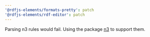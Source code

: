 ```yaml
---
'@rdfjs-elements/formats-pretty': patch
'@rdfjs-elements/rdf-editor': patch
---
```


Parsing n3 rules would fail. Using the package [n3](https://npm.im/n3) to support them.
